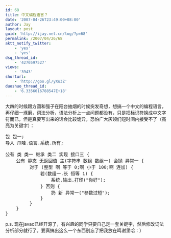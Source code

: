 ```yaml
---
id: 68
title: 中文编程语言？
date: '2007-04-26T23:49:00+08:00'
author: Jay
layout: post
guid: 'http://ijay.net.cn/log/?p=68'
permalink: /2007/04/26/68
aktt_notify_twitter:
    - 'yes'
    - 'yes'
dsq_thread_id:
    - '4270597527'
views:
    - '3943'
shorturl:
    - 'http://goo.gl/yXu3Z'
duoshuo_thread_id:
    - '6.3356016788547E+18'
---
```


大四的时候跟方圆和强子在阳台抽烟的时候突发奇想，想搞一个中文的编程语言，再仔细一琢磨，词法分析，语法分析上一点问题都没有，只是把标识符换成中文字符而已，但是真要写出来的话会比较诡异，恐怕广大灰领们短时间内接受不了（高亮为关键字）：
<pre>
包 包一;
导入 爪哇.语言.系统.所有;

公有 类 类一 继承 类二 实现 接口三 {
    公有 静态 无返回值 主(字符串 数组 数组一) 会抛 异常一 {
         对于 (整型 啊 等于 0;啊 小于 100;啊 连加) {
             若(数组一.长 恒等 1) {
                 系统.输出.打印("你好");
             } 否则 {
                 扔 新 异常一("参数过短");
             }
         }
    }
}
</pre>
p.s. 现在javac已经开源了，有兴趣的同学只要自己定一套关键字，然后修改词法分析部分就行了。要真搞出这么一个东西别忘了把我放在鸣谢里哈：）